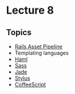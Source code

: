 Lecture 8
=========

Topics
------

- [Rails Asset Pipeline](http://guides.rubyonrails.org/asset_pipeline.html)
- Templating languages
 - [Haml](http://haml.info/)
 - [Sass](http://sass-lang.com/)
 - [Jade](http://jade-lang.com/)
 - [Stylus](http://learnboost.github.io/stylus/)
 - [CoffeeScript](http://coffeescript.org/)
